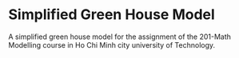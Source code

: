 # Simplified Green House Model
A simplified green house model for the assignment of the 201-Math Modelling course in Ho Chi Minh city university of Technology.

